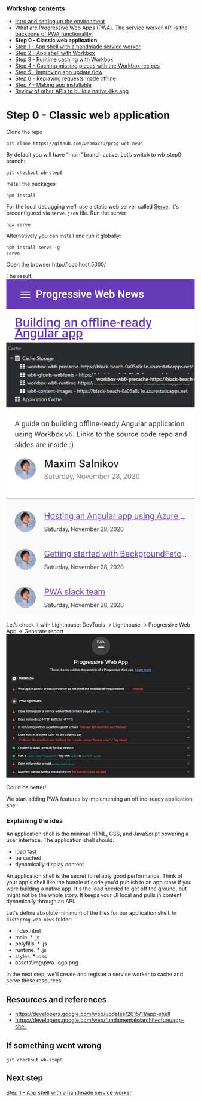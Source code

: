 ### Workshop contents

- [Intro and setting up the environment](README.md)
- [What are Progressive Web Apps (PWA). The service worker API is the backbone of PWA functionality.](theory.md)
- **Step 0 - Classic web application**
- [Step 1 - App shell with a handmade service worker](practice-step1.md)
- [Step 2 - App shell with Workbox](practice-step2.md)
- [Step 3 - Runtime caching with Workbox](practice-step3.md)
- [Step 4 - Caching missing pieces with the Workbox recipes](practice-step4.md)
- [Step 5 - Improving app update flow](practice-step5.md)
- [Step 6 - Replaying requests made offline](practice-step6.md)
- [Step 7 - Making app installable](practice-step7.md)
- [Review of other APIs to build a native-like app](other-apis.md)

# Step 0 - Classic web application

Clone the repo
```
git clone https://github.com/webmaxru/prog-web-news
```

By default you will have “main” branch active. Let’s switch to wb-step0 branch:
```
git checkout wb-step0
```

Install the packages
```
npm install
```

For the local debugging we'll use a static web server called [Serve](https://www.npmjs.com/package/serve). It's preconfigured via `serve.json` file. Run the server
```
npx serve
```

Alternatively you can install and run it globally:
```
npm install serve -g
serve
```

Open the browser
http://localhost:5000/

The result:
![App](/images/app-home.png)

Let’s check it with Lighthouse:
DevTools -> Lighthouse -> Progressive Web App -> Generate report
![App](/images/lighthouse-step0.png)

Could be better!

We start adding PWA features by implementing an offline-ready application shell

### Explaining the idea

An application shell is the minimal HTML, CSS, and JavaScript powering a user interface. The application shell should:
- load fast
- be cached
- dynamically display content

An application shell is the secret to reliably good performance. Think of your app's shell like the bundle of code you'd publish to an app store if you were building a native app. It's the load needed to get off the ground, but might not be the whole story. It keeps your UI local and pulls in content dynamically through an API.

Let's define absolute minimum of the files for our application shell. In `dist\prog-web-news` folder:
- index.html
- main. * .js
- polyfills. * .js
- runtime. * .js
- styles. * .css
- assets\img\pwa-logo.png

In the next step, we'll create and register a service worker to cache and serve these resources.

## Resources and references

- https://developers.google.com/web/updates/2015/11/app-shell
- https://developers.google.com/web/fundamentals/architecture/app-shell

## If something went wrong
```
git checkout wb-step0
```

## Next step
[Step 1 - App shell with a handmade service worker](practice-step1.md)

